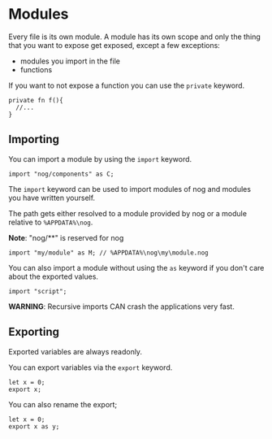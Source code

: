 # Modules

Every file is its own module. A module has its own scope and only the thing that you want to expose get exposed, except a few exceptions:

* modules you import in the file
* functions

If you want to not expose a function you can use the `private` keyword.

```nog
private fn f(){
  //...
}
```

## Importing

You can import a module by using the `import` keyword.

```nog
import "nog/components" as C;
```

The `import` keyword can be used to import modules of nog and modules you have written yourself.

The path gets either resolved to a module provided by nog or a module relative to `%APPDATA%\nog`.

**Note**: "nog/**" is reserved for nog

```nog
import "my/module" as M; // %APPDATA%\nog\my\module.nog
```

You can also import a module without using the `as` keyword if you don't care about the exported values.

```nog
import "script";
```

**WARNING**: Recursive imports CAN crash the applications very fast.

## Exporting

Exported variables are always readonly.

You can export variables via the `export` keyword.

```nog
let x = 0;
export x;
```

You can also rename the export;

```nog
let x = 0;
export x as y;
```